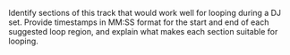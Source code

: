 Identify sections of this track that would work well for looping during a DJ set. Provide timestamps in MM:SS format for the start and end of each suggested loop region, and explain what makes each section suitable for looping.

